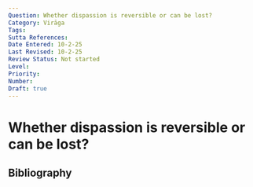 ```yaml
---
Question: Whether dispassion is reversible or can be lost?
Category: Virāga
Tags: 
Sutta References: 
Date Entered: 10-2-25
Last Revised: 10-2-25
Review Status: Not started
Level: 
Priority: 
Number: 
Draft: true
---
```


# Whether dispassion is reversible or can be lost?

## Bibliography

<!-- 

Notes:



-->